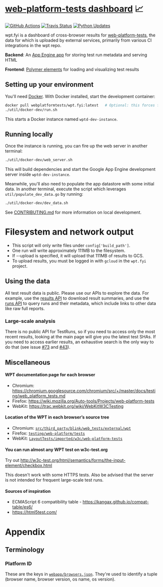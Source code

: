# [web-platform-tests dashboard](https://wpt.fyi/) 📈

[![GitHub Actions](https://github.com/web-platform-tests/wpt.fyi/workflows/Continuous%20Integration/badge.svg)](https://github.com/web-platform-tests/wpt.fyi/actions?query=workflow%3A%22Continuous+Integration%22+branch%3Amaster) [![Travis Status](https://travis-ci.com/web-platform-tests/wpt.fyi.svg)](https://travis-ci.com/web-platform-tests/wpt.fyi) [![Python Updates](https://pyup.io/repos/github/web-platform-tests/wpt.fyi/shield.svg)](https://pyup.io/repos/github/web-platform-tests/wpt.fyi/)

wpt.fyi is a dashboard of cross-browser results for [web-platform-tests](https://github.com/web-platform-tests/wpt), the data for which is uploaded by external services, primarily from various CI integrations in the wpt repo.

**Backend**: An [App Engine app](webapp/) for storing test run metadata and serving HTML

**Frontend**: [Polymer elements](webapp/components/) for loading and visualizing test results

## Setting up your environment

You'll need [Docker](https://www.docker.com/). With Docker installed, start the development container:

```sh
docker pull webplatformtests/wpt.fyi:latest   # Optional: this forces fetching the latest version, instead of using the locally cached version.
./util/docker-dev/run.sh
```

This starts a Docker instance named `wptd-dev-instance`.

## Running locally

Once the instance is running, you can fire up the web server in another terminal:

```sh
./util/docker-dev/web_server.sh
```

This will build dependencies and start the Google App Engine development server inside `wptd-dev-instance`.

Meanwhile, you'll also need to populate the app datastore with some initial data. In another terminal,
execute the script which leverages `util/populate_dev_data.go` by running:

```sh
./util/docker-dev/dev_data.sh
```

See [CONTRIBUTING.md](/CONTRIBUTING.md) for more information on local development.

# Filesystem and network output

- This script will only write files under `config['build_path']`.
- One run will write approximately 111MB to the filesystem.
- If --upload is specified, it will upload that 111MB of results to GCS.
- To upload results, you must be logged in with `gcloud` in the `wpt.fyi` project.

## Using the data

All test result data is public. Please use our APIs to explore the data. For example, use the [results API](/api/README.md#apiresults) to download result summaries, and use the [runs API](/api/README.md#apiruns) to query runs and their metadata, which include links to other data like raw full reports.

### Large-scale analysis

There is no public API for TestRuns, so if you need to access only the most recent results, looking at
the main page will give you the latest test SHAs. If you need to access earlier results, an
exhaustive search is the only way to do that (see issue [#73](https://github.com/web-platform-tests/wpt.fyi/issues/73) and [#43](https://github.com/web-platform-tests/wpt.fyi/issues/43)).

## Miscellaneous

#### WPT documentation page for each browser

- Chromium: https://chromium.googlesource.com/chromium/src/+/master/docs/testing/web_platform_tests.md
- Firefox: https://wiki.mozilla.org/Auto-tools/Projects/web-platform-tests
- WebKit: https://trac.webkit.org/wiki/WebKitW3CTesting

#### Location of the WPT in each browser’s source tree

- Chromium: [`src/third_party/blink/web_tests/external/wpt`](https://cs.chromium.org/chromium/src/third_party/blink/web_tests/external/wpt/)
- Firefox: [`testing/web-platform/tests`](https://dxr.mozilla.org/mozilla-central/source/testing/web-platform/tests)
- WebKit: [`LayoutTests/imported/w3c/web-platform-tests`](https://trac.webkit.org/browser/trunk/LayoutTests/imported/web-platform-tests/wpt)

#### You can run almost any WPT test on w3c-test.org

Try out http://w3c-test.org/html/semantics/forms/the-input-element/checkbox.html

This doesn't work with some HTTPS tests. Also be advised that the server is not intended for frequent large-scale test runs.

#### Sources of inspiration

- ECMAScript 6 compatibility table - https://kangax.github.io/compat-table/es6/
- https://html5test.com/

# Appendix

## Terminology

### Platform ID

These are the keys in [`webapp/browsers.json`](webapp/browsers.json). They're used to identify a tuple (browser name, browser version, os name, os version).
